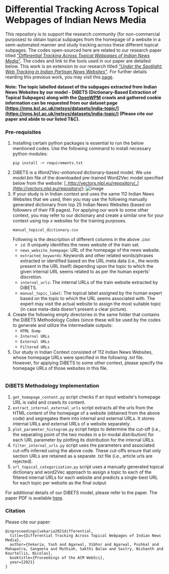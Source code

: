 # Differential Tracking Across Topical Webpages of Indian News Media

This repository is to support the research community (for non-commercial purposes) to obtain topical subpages from the homepage of a website in a semi-automated manner and study tracking across these different topical subpages. The codes open-sourced here are related to our research paper titled [_"Differential Tracking Across Topical Webpages of Indian News Media"_](https://nms.kcl.ac.uk/netsys/datasets/india-topic/). The codes and link to the tools used in our paper are detailed below. This work is an extension to our research titled [_"Under the Spotlight: Web Tracking in Indian Partisan News Websites"_](https://arxiv.org/pdf/2102.03656.pdf). For further details rearding this previous work, you may visit this [page](https://nms.kcl.ac.uk/netsys/datasets/india-tracking/).


**Note: The topic labelled dataset of the subpages extracted from Indian News Websites by our model - DiBETS (Dictionary-Based Extraction of Topical Subpages) along with the [OpenWPM](https://github.com/mozilla/OpenWPM) crawls and gathered cookie information can be requested from our dataset page [https://nms.kcl.ac.uk/netsys/datasets/india-topic/](https://nms.kcl.ac.uk/netsys/datasets/india-topic/) (Please cite our paper and abide to our listed T&C).**


### Pre-requisites
1. Installing certain python packages is essential to run the below mentioned codes. Use the following command to install necessary python modules:
   ```
   pip install -r requirements.txt
   ```
2. DiBETS is a _Word2Vec-enhanced_ dictionary-based model. We use _model.bin_ file of the downloaded pre-trained Word2Vec model specified below from the website: [_http://vectors.nlpl.eu/repository/_](http://vectors.nlpl.eu/repository/):
   ![image](https://user-images.githubusercontent.com/30694521/115953533-aebf6680-a509-11eb-9ada-b9d2a4f23f75.png)
3. If your study is in Indian context and uses the same 112 Indian News Websites that we used, then you may use the following manually generated dictionary from top 25 Indian News Websites (based on followers of their FB pages). For applying our work to some other context, you may refer to our dictionary and create a similar one for your context using top _x_ websites for the training purposes.
   ```
   manual_topical_dictionary.csv
   ```
   Following is the description of different columns in the above _.csv_:
   - `id`: It uniquely identifies the news website of the train set.
   - `news_website_homepage`: URL of the homepage of the news website.
   - `extracted_keywords`: Keywords and other related words/phrases extracted or identified based on the URL meta data (i.e., the words present in the URL itself) depending upon the topic to which the given internal URL seems related to as per the human experts' discretion.
   - `internal_urls`: The internal URLs of the train website extracted by DiBETS.
   - `manual_topic_label`: The topical label assigned by the human expert based on the topic to which the URL seems associated with. The expert may visit the actual website to assign the most suitable topic (in case meta-data doesn't present a clear picture).
4. Create the following empty directories in the same folder that contains the DiBETS Methodology Codes (since these will be used by the codes to generate and utilize the intermediate outputs:
   * `HTML Dump`
   * `Internal URLs`
   * `External URLs`
   * `Filtered URLs`
5. Our study in Indian Context consisted of 112 Indian News Websites, whose homepage URLs were specified in the following _.txt_ file. However, for applying DiBETS to some other context, please specify the homepage URLs of those websites in this file.
   ```
   
   ```
   
   
### DiBETS Methodology Implementation
1. `get_homepage_content.py` script checks if an input website's homepage URL is valid and crawls its content.
2. `extract_internal_external_urls` script extracts all the urls from the HTML content of the homepage of a website (obtained from the above code) and segregates them into internal and external URLs. It stores internal URLs and external URLs of a website separately.
3. `plot_parameter_histogram.py` script helps to determine the cut-off (i.e., the separating point of the two modes in a bi-modal distribution) for each URL parameter by plotting its distribution for the internal URLs.
4. `filter_internal_urls.py` script uses the parameters and associated cut-offs inferred using the above code. These cut-offs ensure that only section URLs are retained as a separate .txt file (i.e., article urls are rejected).
5. `url_topical_categorization.py` script uses a manually generated topical dictionary and word2Vec approach to assign a topic to each of the filtered internal URLs for each website and predicts a single-best URL for each topic per website as the final output.

For additional details of our DiBETS model, please refer to the paper. The paper PDF is available [here](https://arxiv.org/pdf/2103.04442.pdf).

### Citation
Please cite our paper:
```
@inproceedings{vekaria2021differential,
  title={Differential Tracking Across Topical Webpages of Indian News Media},
  author={Vekaria, Yash and Agarwal, Vibhor and Agarwal, Pushkal and Mahapatra, Sangeeta and Muthiah, Sakthi Balan and Sastry, Nishanth and Kourtellis, Nicolas},
  booktitle={Proceedings of the ACM WebSci},
  year={2021}
}
```
